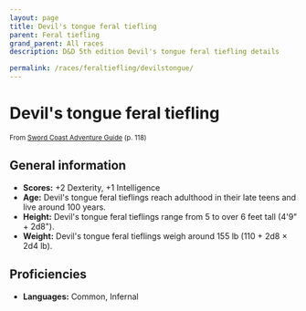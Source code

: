 ```yaml
---
layout: page
title: Devil's tongue feral tiefling
parent: Feral tiefling
grand_parent: All races
description: D&D 5th edition Devil's tongue feral tiefling details

permalink: /races/feraltiefling/devilstongue/
---
```


# Devil's tongue feral tiefling

<small>From <a target="_blank" href="https://dnd.wizards.com/products/tabletop-games/rpg-products/sc-adventurers-guide">Sword Coast Adventure Guide</a> (p. 118)</small>

## General information

- **Scores:** +2 Dexterity, +1 Intelligence
- **Age:** Devil's tongue feral tieflings reach adulthood in their late teens and live around 100 years.
- **Height:** Devil's tongue feral tieflings range from 5 to over 6 feet tall (4'9" + 2d8").
- **Weight:** Devil's tongue feral tieflings weigh around 155 lb (110 + 2d8 × 2d4 lb).

## Proficiencies

- **Languages:** Common, Infernal